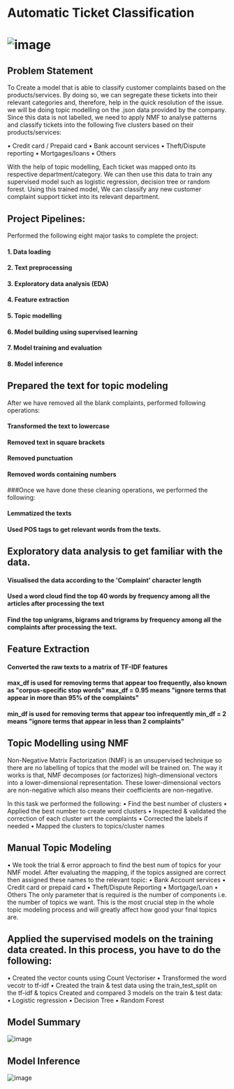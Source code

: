 # Automatic Ticket Classification

# ![image](https://github.com/charliethomasct82/Automatic_ticket_classification/assets/93368865/22e3ad74-ed43-4449-a29e-6c360e9082a1)

## Problem Statement
To Create a model that is able to classify customer complaints based on the products/services. By doing so, we can segregate these tickets into their relevant categories and, therefore, help in the quick resolution of the issue.
we will be doing topic modelling on the .json data provided by the company. Since this data is not labelled, we need to apply NMF to analyse patterns and classify tickets into the following five clusters based on their products/services:

•	Credit card / Prepaid card
•	Bank account services
•	Theft/Dispute reporting
•	Mortgages/loans
•	Others 

With the help of topic modelling, Each ticket was mapped onto its respective department/category. We can then use this data to train any supervised model such as logistic regression, decision tree or random forest. Using this trained model, We can classify any new customer complaint support ticket into its relevant department.

## Project Pipelines:

Performed the following eight major tasks to complete the project:
#### 1.	Data loading
#### 2.	Text preprocessing
#### 3.	Exploratory data analysis (EDA)
#### 4.	Feature extraction
#### 5.	Topic modelling 
#### 6.	Model building using supervised learning
#### 7.	Model training and evaluation
#### 8.	Model inference

## Prepared the text for topic modeling

After we have removed all the blank complaints, performed following operations:
#### Transformed  the text to lowercase
#### Removed text in square brackets
#### Removed punctuation
#### Removed words containing numbers

###Once we have done these cleaning operations, we performed the following:
#### Lemmatized the texts
#### Used POS tags to get relevant words from the texts.

## Exploratory data analysis to get familiar with the data.

#### Visualised the data according to the 'Complaint' character length
#### Used a word cloud find the top 40 words by frequency among all the articles after processing the text
#### Find the top unigrams, bigrams and trigrams by frequency among all the complaints after processing the text.

## Feature Extraction

#### Converted the raw texts to a matrix of TF-IDF features
#### max_df is used for removing terms that appear too frequently, also known as "corpus-specific stop words" max_df = 0.95 means "ignore terms that appear in more than 95% of the complaints"
#### min_df is used for removing terms that appear too infrequently min_df = 2 means "ignore terms that appear in less than 2 complaints"

## Topic Modelling using NMF

Non-Negative Matrix Factorization (NMF) is an unsupervised technique so there are no labelling of topics that the model will be trained on. The way it works is that, NMF decomposes (or factorizes) high-dimensional vectors into a lower-dimensional representation. These lower-dimensional vectors are non-negative which also means their coefficients are non-negative.

In this task we performed the following:
•	Find the best number of clusters
•	Applied the best number to create word clusters
•	Inspected & validated the correction of each cluster wrt the complaints
•	Corrected the labels if needed
•	Mapped the clusters to topics/cluster names

## Manual Topic Modeling

•	We took the trial & error approach to find the best num of topics for your NMF model.
After evaluating the mapping, if the topics assigned are correct then assigned these names to the relevant topic:
•	Bank Account services
•	Credit card or prepaid card
•	Theft/Dispute Reporting
•	Mortgage/Loan
•	Others
The only parameter that is required is the number of components i.e. the number of topics we want. This is the most crucial step in the whole topic modeling process and will greatly affect how good your final topics are.

##  Applied the supervised models on the training data created. In this process, you have to do the following:
•	Created the vector counts using Count Vectoriser
•	Transformed the word vecotr to tf-idf
•	Created the train & test data using the train_test_split on the tf-idf & topics
Created and compared 3 models on the train & test data:
•	Logistic regression
•	Decision Tree
•	Random Forest

## Model Summary
![image](https://github.com/charliethomasct82/Automatic_ticket_classification/assets/93368865/000c6734-45e3-4db4-8d2b-dce10056e085)

## Model Inference
![image](https://github.com/charliethomasct82/Automatic_ticket_classification/assets/93368865/966a15da-3065-4646-9d54-b4239f6d8654)

